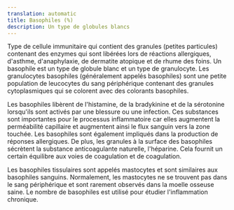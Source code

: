 ```yaml
---
translation: automatic
title: Basophiles (%)
description: Un type de globules blancs
---
```


Type de cellule immunitaire qui contient des granules (petites particules) contenant des enzymes qui sont libérées lors de réactions allergiques, d'asthme, d'anaphylaxie, de dermatite atopique et de rhume des foins. Un basophile est un type de globule blanc et un type de granulocyte. Les granulocytes basophiles (généralement appelés basophiles) sont une petite population de leucocytes du sang périphérique contenant des granules cytoplasmiques qui se colorent avec des colorants basophiles.

Les basophiles libèrent de l'histamine, de la bradykinine et de la sérotonine lorsqu'ils sont activés par une blessure ou une infection. Ces substances sont importantes pour le processus inflammatoire car elles augmentent la perméabilité capillaire et augmentent ainsi le flux sanguin vers la zone touchée. Les basophiles sont également impliqués dans la production de réponses allergiques. De plus, les granules à la surface des basophiles sécrètent la substance anticoagulante naturelle, l'héparine. Cela fournit un certain équilibre aux voies de coagulation et de coagulation.

Les basophiles tissulaires sont appelés mastocytes et sont similaires aux basophiles sanguins. Normalement, les mastocytes ne se trouvent pas dans le sang périphérique et sont rarement observés dans la moelle osseuse saine. Le nombre de basophiles est utilisé pour étudier l'inflammation chronique.

